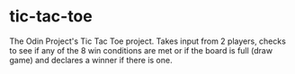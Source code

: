 # tic-tac-toe
The Odin Project's Tic Tac Toe project. Takes input from 2 players, checks to see if any of the 8 win conditions are met or if the board is full (draw game) and declares a winner if there is one.
